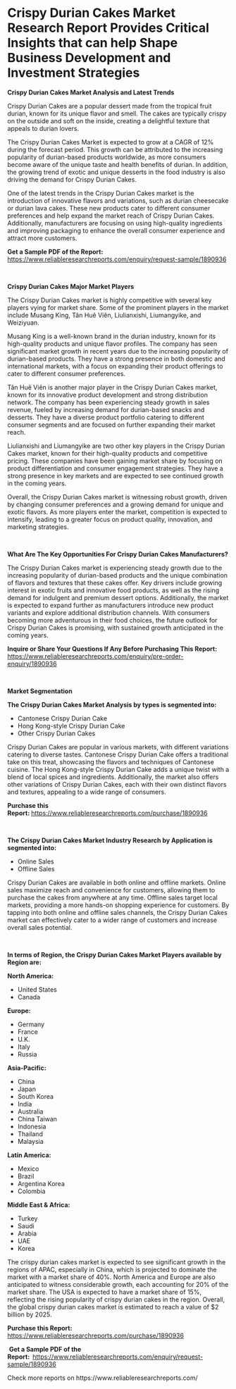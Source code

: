 <p><h1>Crispy Durian Cakes Market Research Report Provides Critical Insights that can help Shape Business Development and Investment Strategies</h1></p><p><strong>Crispy Durian Cakes Market Analysis and Latest Trends</strong></p>
<p><p>Crispy Durian Cakes are a popular dessert made from the tropical fruit durian, known for its unique flavor and smell. The cakes are typically crispy on the outside and soft on the inside, creating a delightful texture that appeals to durian lovers.</p><p>The Crispy Durian Cakes Market is expected to grow at a CAGR of 12% during the forecast period. This growth can be attributed to the increasing popularity of durian-based products worldwide, as more consumers become aware of the unique taste and health benefits of durian. In addition, the growing trend of exotic and unique desserts in the food industry is also driving the demand for Crispy Durian Cakes.</p><p>One of the latest trends in the Crispy Durian Cakes market is the introduction of innovative flavors and variations, such as durian cheesecake or durian lava cakes. These new products cater to different consumer preferences and help expand the market reach of Crispy Durian Cakes. Additionally, manufacturers are focusing on using high-quality ingredients and improving packaging to enhance the overall consumer experience and attract more customers.</p></p>
<p><strong>Get a Sample PDF of the Report:&nbsp;</strong> <a href="https://www.reliableresearchreports.com/enquiry/request-sample/1890936">https://www.reliableresearchreports.com/enquiry/request-sample/1890936</a></p>
<p>&nbsp;</p>
<p><strong>Crispy Durian Cakes Major Market Players</strong></p>
<p><p>The Crispy Durian Cakes market is highly competitive with several key players vying for market share. Some of the prominent players in the market include Musang King, Tân Huê Viên, Liulianxishi, Liumangyike, and Weiziyuan.</p><p>Musang King is a well-known brand in the durian industry, known for its high-quality products and unique flavor profiles. The company has seen significant market growth in recent years due to the increasing popularity of durian-based products. They have a strong presence in both domestic and international markets, with a focus on expanding their product offerings to cater to different consumer preferences.</p><p>Tân Huê Viên is another major player in the Crispy Durian Cakes market, known for its innovative product development and strong distribution network. The company has been experiencing steady growth in sales revenue, fueled by increasing demand for durian-based snacks and desserts. They have a diverse product portfolio catering to different consumer segments and are focused on further expanding their market reach.</p><p>Liulianxishi and Liumangyike are two other key players in the Crispy Durian Cakes market, known for their high-quality products and competitive pricing. These companies have been gaining market share by focusing on product differentiation and consumer engagement strategies. They have a strong presence in key markets and are expected to see continued growth in the coming years.</p><p>Overall, the Crispy Durian Cakes market is witnessing robust growth, driven by changing consumer preferences and a growing demand for unique and exotic flavors. As more players enter the market, competition is expected to intensify, leading to a greater focus on product quality, innovation, and marketing strategies.</p></p>
<p>&nbsp;</p>
<p><strong>What Are The Key Opportunities For Crispy Durian Cakes Manufacturers?</strong></p>
<p><p>The Crispy Durian Cakes market is experiencing steady growth due to the increasing popularity of durian-based products and the unique combination of flavors and textures that these cakes offer. Key drivers include growing interest in exotic fruits and innovative food products, as well as the rising demand for indulgent and premium dessert options. Additionally, the market is expected to expand further as manufacturers introduce new product variants and explore additional distribution channels. With consumers becoming more adventurous in their food choices, the future outlook for Crispy Durian Cakes is promising, with sustained growth anticipated in the coming years.</p></p>
<p><strong>Inquire or Share Your Questions If Any Before Purchasing This Report:</strong> <a href="https://www.reliableresearchreports.com/enquiry/pre-order-enquiry/1890936">https://www.reliableresearchreports.com/enquiry/pre-order-enquiry/1890936</a></p>
<p>&nbsp;</p>
<p><strong>Market Segmentation</strong></p>
<p><strong>The Crispy Durian Cakes Market Analysis by types is segmented into:</strong></p>
<p><ul><li>Cantonese Crispy Durian Cake</li><li>Hong Kong-style Crispy Durian Cake</li><li>Other Crispy Durian Cakes</li></ul></p>
<p><p>Crispy Durian Cakes are popular in various markets, with different variations catering to diverse tastes. Cantonese Crispy Durian Cake offers a traditional take on this treat, showcasing the flavors and techniques of Cantonese cuisine. The Hong Kong-style Crispy Durian Cake adds a unique twist with a blend of local spices and ingredients. Additionally, the market also offers other variations of Crispy Durian Cakes, each with their own distinct flavors and textures, appealing to a wide range of consumers.</p></p>
<p><strong>Purchase this Report:&nbsp;</strong><a href="https://www.reliableresearchreports.com/purchase/1890936">https://www.reliableresearchreports.com/purchase/1890936</a></p>
<p>&nbsp;</p>
<p><strong>The Crispy Durian Cakes Market Industry Research by Application is segmented into:</strong></p>
<p><ul><li>Online Sales</li><li>Offline Sales</li></ul></p>
<p><p>Crispy Durian Cakes are available in both online and offline markets. Online sales maximize reach and convenience for customers, allowing them to purchase the cakes from anywhere at any time. Offline sales target local markets, providing a more hands-on shopping experience for customers. By tapping into both online and offline sales channels, the Crispy Durian Cakes market can effectively cater to a wider range of customers and increase overall sales potential.</p></p>
<p>&nbsp;</p>
<p><strong>In terms of Region, the Crispy Durian Cakes Market Players available by Region are:</strong></p>
<p>
    <p> <strong> North America: </strong>
        <ul>
            <li>United States</li>
            <li>Canada</li>
        </ul>
        </p> 
    <p> <strong> Europe: </strong>
        <ul>
            <li>Germany</li>
            <li>France</li>
            <li>U.K.</li>
            <li>Italy</li>
            <li>Russia</li>
        </ul>
        </p> 
    <p> <strong> Asia-Pacific: </strong>
        <ul>
            <li>China</li>
            <li>Japan</li>
            <li>South Korea</li>
            <li>India</li>
            <li>Australia</li>
            <li>China Taiwan</li>
            <li>Indonesia</li>
            <li>Thailand</li>
            <li>Malaysia</li>
        </ul>
        </p> 
    <p> <strong> Latin America: </strong>
        <ul>
            <li>Mexico</li>
            <li>Brazil</li>
            <li>Argentina Korea</li>
            <li>Colombia</li>
        </ul>
        </p> 
    <p> <strong> Middle East & Africa: </strong>
        <ul>
            <li>Turkey</li>
            <li>Saudi</li>
            <li>Arabia</li>
            <li>UAE</li>
            <li>Korea</li>
        </ul>
    </p>
    </p>
<p><p>The crispy durian cakes market is expected to see significant growth in the regions of APAC, especially in China, which is projected to dominate the market with a market share of 40%. North America and Europe are also anticipated to witness considerable growth, each accounting for 20% of the market share. The USA is expected to have a market share of 15%, reflecting the rising popularity of crispy durian cakes in the region. Overall, the global crispy durian cakes market is estimated to reach a value of $2 billion by 2025.</p></p>
<p><strong>Purchase this Report: </strong><a href="https://www.reliableresearchreports.com/purchase/1890936">https://www.reliableresearchreports.com/purchase/1890936</a></p>
<p>&nbsp;<strong>Get a Sample PDF of the Report:&nbsp;&nbsp;</strong><a href="https://www.reliableresearchreports.com/enquiry/request-sample/1890936">https://www.reliableresearchreports.com/enquiry/request-sample/1890936</a></p>
<p><strong></strong></p>
<p>Check more reports on https://www.reliableresearchreports.com/</p>